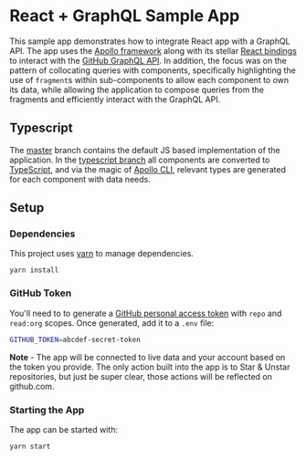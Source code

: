 # React + GraphQL Sample App

This sample app demonstrates how to integrate React app with a GraphQL API. The
app uses the [Apollo framework][] along with its stellar [React bindings][] to
interact with the [GitHub GraphQL API][]. In addition, the focus was on the
pattern of collocating queries with components, specifically highlighting the
use of `fragment`s within sub-components to allow each component to own its
data, while allowing the application to compose queries from the fragments and
efficiently interact with the GraphQL API.

[apollo framework]: https://www.apollographql.com/docs/react/
[react bindings]: https://github.com/apollographql/react-apollo
[github graphql api]: https://developer.github.com/v4/

## Typescript

The [master][] branch contains the default JS based implementation of the
application. In the [typescript
branch](https://github.com/christoomey/boston-react-conf-2018-graphql-talk/tree/typescript)
all components are converted to [TypeScript][], and via the magic of [Apollo
CLI][], relevant types are generated for each component with data needs.

[typescript]: https://www.typescriptlang.org/
[apollo cli]: https://github.com/apollographql/apollo-cli
[master]: https://github.com/christoomey/boston-react-conf-2018-graphql-talk

## Setup

### Dependencies

This project uses [yarn][] to manage dependencies.

    yarn install

### GitHub Token

You'll need to to generate a [GitHub personal access token][] with `repo` and `read:org` 
scopes. Once generated, add it to a `.env` file:

```sh
GITHUB_TOKEN=abcdef-secret-token
```

**Note** - The app will be connected to live data and your account based on the
token you provide. The only action built into the app is to Star & Unstar
repositories, but just be super clear, those actions will be reflected on
github.com.

[yarn]: https://yarnpkg.com/en/
[github personal access token]: https://github.com/settings/tokens/new

### Starting the App

The app can be started with:

```sh
yarn start
```
